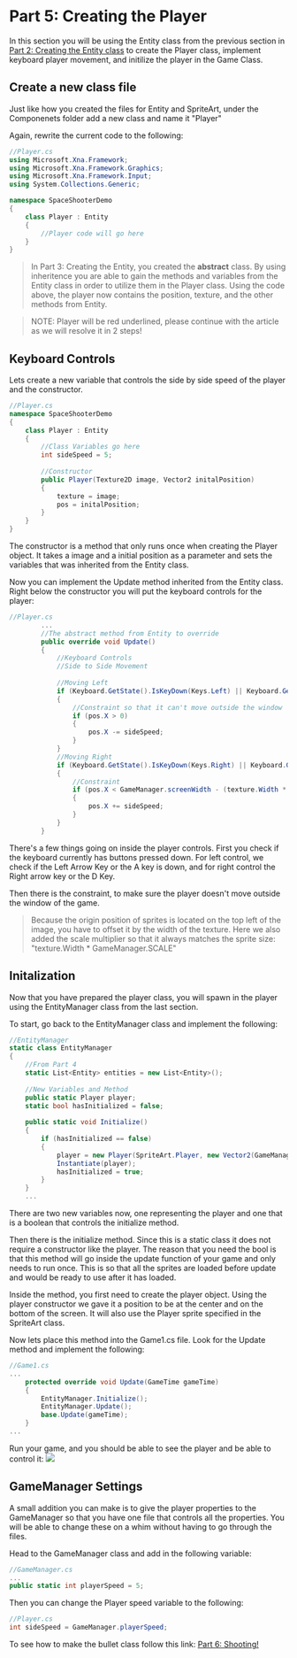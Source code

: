 # Part 5: Creating the Player
In this section you will be using the Entity class from the previous section in [Part 2: Creating the Entity class](https://hackmd.io/QIY6vkb8QayRSpkG6Hr9OQ) to create the Player class, implement keyboard player movement, and initilize the player in the Game Class.

## Create a new class file
Just like how you created the files for Entity and SpriteArt, under the Componenets folder add a new class and name it "Player"

Again, rewrite the current code to the following:
```csharp
//Player.cs
using Microsoft.Xna.Framework;
using Microsoft.Xna.Framework.Graphics;
using Microsoft.Xna.Framework.Input;
using System.Collections.Generic;

namespace SpaceShooterDemo 
{
    class Player : Entity
    {
        //Player code will go here
    }   
}
```
>In Part 3: Creating the Entity, you created the **abstract** class. By using inheritence you are able to gain the methods and variables from the Entity class in order to utilize them in the Player class. Using the code above, the player now contains the position, texture, and the other methods from Entity.


>NOTE: Player will be red underlined, please continue with the article as we will resolve it in 2 steps!


## Keyboard Controls

Lets create a new variable that controls the side by side speed of the player and the constructor.

```csharp
//Player.cs
namespace SpaceShooterDemo 
{
    class Player : Entity
    {
        //Class Variables go here
        int sideSpeed = 5;
        
        //Constructor
        public Player(Texture2D image, Vector2 initalPosition) 
        {
            texture = image;
            pos = initalPosition;
        }
    }
}
```

The constructor is a method that only runs once when creating the Player object. It takes a image and a initial position as a parameter and sets the variables that was inherited from the Entity class. 

Now you can implement the Update method inherited from the Entity class. Right below the constructor you will put the keyboard controls for the player:

```csharp
//Player.cs
        ...
        //The abstract method from Entity to override
        public override void Update()
        {
            //Keyboard Controls
            //Side to Side Movement
            
            //Moving Left
            if (Keyboard.GetState().IsKeyDown(Keys.Left) || Keyboard.GetState().IsKeyDown(Keys.A))
            {
                //Constraint so that it can't move outside the window
                if (pos.X > 0) 
                {
                    pos.X -= sideSpeed;
                }
            }
            //Moving Right
            if (Keyboard.GetState().IsKeyDown(Keys.Right) || Keyboard.GetState().IsKeyDown(Keys.D))
            {
                //Constraint
                if (pos.X < GameManager.screenWidth - (texture.Width * GameManager.SCALE)) 
                {
                    pos.X += sideSpeed;
                }
            }
        }
```
There's a few things going on inside the player controls. First you check if the keyboard currently has buttons pressed down. For left control, we check if the Left Arrow Key or the A key is down, and for right control the Right arrow key or the D Key.

Then there is the constraint, to make sure the player doesn't move outside the window of the game.


> Because the origin position of sprites is located on the top left of the image, you have to offset it by the width of the texture. Here we also added the scale multiplier so that it always matches the sprite size: "texture.Width * GameManager.SCALE"
## Initalization
Now that you have prepared the player class, you will spawn in the player using the EntityManager class from the last section.

To start, go back to the EntityManager class and implement the following:
```csharp
//EntityManager
static class EntityManager
{
    //From Part 4
    static List<Entity> entities = new List<Entity>();
    
    //New Variables and Method
    public static Player player;
    static bool hasInitialized = false;
    
    public static void Initialize() 
    {
        if (hasInitialized == false)
        {
            player = new Player(SpriteArt.Player, new Vector2(GameManager.screenWidth / 2, GameManager.screenHeight / 1.2f));
            Instantiate(player);
            hasInitialized = true;
        }
    }
    ...
```
There are two new variables now, one representing the player and one that is a boolean that controls the initialize method.

Then there is the initialize method. Since this is a static class it does not require a constructor like the player. The reason that you need the bool is that this method will go inside the update function of your game and only needs to run once. This is so that all the sprites are loaded before update and would be ready to use after it has loaded.

Inside the method, you first need to create the player object. Using the player constructor we gave it a position to be at the center and on the bottom of the screen. It will also use the Player sprite specified in the SpriteArt class.

Now lets place this method into the Game1.cs file. Look for the Update method and implement the following:
```csharp
//Game1.cs
...
    protected override void Update(GameTime gameTime)
    {    
        EntityManager.Initialize();
        EntityManager.Update();
        base.Update(gameTime);
    }
...
```
Run your game, and you should be able to see the player and be able to control it:
![](https://github.com/AlexJeter17/MonoGameStarShooter/blob/main/Docs/Content/5_Player.gif)

## GameManager Settings
A small addition you can make is to give the player properties to the GameManager so that you have one file that controls all the properties. You will be able to change these on a whim without having to go through the files.

Head to the GameManager class and add in the following variable:
```csharp
//GameManager.cs
...
public static int playerSpeed = 5;
```

Then you can change the Player speed variable to the following:
```csharp
//Player.cs
int sideSpeed = GameManager.playerSpeed;
```



To see how to make the bullet class follow this link: [Part 6: Shooting!](https://github.com/AlexJeter17/MonoGameStarShooter/blob/main/Docs/Articles/6_Part%206%20Bullets%20and%20Shooting.md)
